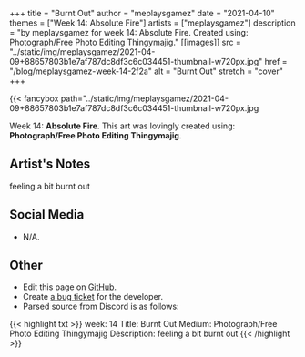 +++
title =       "Burnt Out"
author =      "meplaysgamez"
date =        "2021-04-10"
themes =      ["Week 14: Absolute Fire"]
artists =     ["meplaysgamez"]
description = "by meplaysgamez for week 14: Absolute Fire. Created using: Photograph/Free Photo Editing Thingymajig."
[[images]]
              src = "../static/img/meplaysgamez/2021-04-09+88657803b1e7af787dc8df3c6c034451-thumbnail-w720px.jpg"
              href = "/blog/meplaysgamez-week-14-2f2a"
              alt = "Burnt Out"
              stretch = "cover"
+++


{{< fancybox path="../static/img/meplaysgamez/2021-04-09+88657803b1e7af787dc8df3c6c034451-thumbnail-w720px.jpg

Week 14: **Absolute Fire**. This art was lovingly created using: **Photograph/Free Photo Editing Thingymajig**.

## Artist's Notes

feeling a bit burnt out

## Social Media

- N/A.

## Other

- Edit this page on [GitHub](https://github.com/teaminkling/web-refresh/edit/main/content/blog/meplaysgamez-week-14-2f2a.md).
- Create [a bug ticket](https://github.com/teaminkling/web-refresh/issues/new?assignees=&labels=bug&template=problem-report.md&title=) for the developer.
- Parsed source from Discord is as follows:

{{< highlight txt >}}
week: 14
Title: Burnt Out
Medium: Photograph/Free Photo Editing Thingymajig
Description: feeling a bit burnt out
{{< /highlight >}}